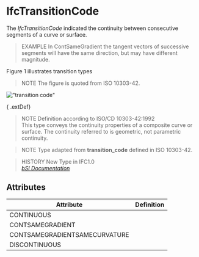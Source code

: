 IfcTransitionCode
=================
The _IfcTransitionCode_ indicated the continuity between consecutive segments
of a curve or surface.  
  
> EXAMPLE  In ContSameGradient the tangent vectors of successive segments will
> have the same direction, but may have different magnitude.  
  
Figure 1 illustrates transition types  
  
> NOTE  The figure is quoted from ISO 10303-42.  
  
!["transition code"](figures/ifctransitioncode.gif "Figure 1 -- Transition
code")  
  
{ .extDef}  
> NOTE  Definition according to ISO/CD 10303-42:1992  
> This type conveys the continuity properties of a composite curve or surface.
> The continuity referred to is geometric, not parametric continuity.  
  
> NOTE  Type adapted from **transition_code** defined in ISO 10303-42.  
  
> HISTORY  New Type in IFC1.0  
[ _bSI
Documentation_](https://standards.buildingsmart.org/IFC/DEV/IFC4_2/FINAL/HTML/schema/ifcgeometryresource/lexical/ifctransitioncode.htm)


Attributes
----------
| Attribute                     | Definition   |
|-------------------------------|--------------|
| CONTINUOUS                    |              |
| CONTSAMEGRADIENT              |              |
| CONTSAMEGRADIENTSAMECURVATURE |              |
| DISCONTINUOUS                 |              |
